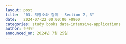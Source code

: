```yaml
---
layout: post
title:  "03. 저장소와 검색 - Section 2, 3"
date:   2024-07-22 00:00:00 +0900
categories: study books data-intensive-applications
author: 한재민
announced_on: 2024년 7월 25일
---
```

<!-- 현우님 대체 -->
